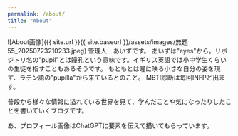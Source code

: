 ```yaml
---
permalink: /about/
title: "About"
---
```


![About画像]({{ site.url }}{{ site.baseurl }}/assets/images/無題55_20250723210233.jpeg)
管理人　あいずです。
あいずは"eyes"から。リポジトリ名の"pupil"とは瞳孔という意味です。イギリス英語では小中学生くらいの生徒を指すこともあるそうです。
もともとは瞳に映る小さな自分の姿を現す、ラテン語の"pupilla"から来ているとのこと。
MBTI診断は毎回INFPと出ます。

普段から様々な情報に溢れている世界を見て、学んだことや気になったりしたことを書いていくブログです。

あ、プロフィール画像はChatGPTに要素を伝えて描いてもらっています。